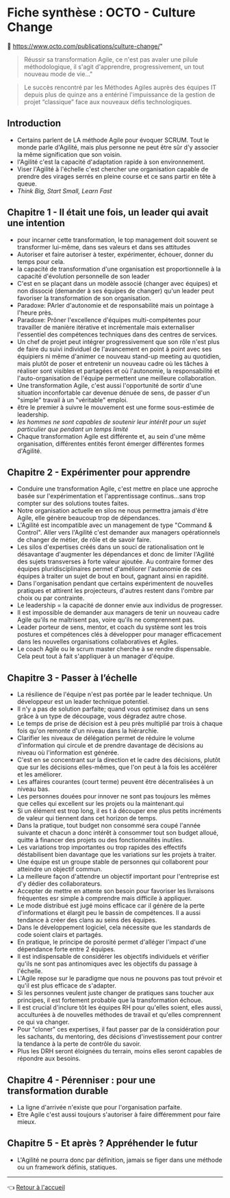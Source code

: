 # Fiche synthèse : OCTO - Culture Change

:link: <https://www.octo.com/publications/culture-change/>"

> Réussir sa transformation Agile, ce n'est pas avaler une pilule méthodologique, il s'agit d'apprendre, progressivement, un tout nouveau mode de vie..."

> Le succès rencontré par les Méthodes Agiles auprès des équipes IT depuis plus de quinze ans a entériné l'impuissance de la gestion de projet “classique” face aux nouveaux défis technologiques.

## Introduction

- Certains parlent de LA méthode Agile pour évoquer SCRUM. Tout le monde parle d'Agilité, mais plus personne ne peut être sûr d'y associer la même signification que son voisin.
- l'Agilité c'est la capacité d'adaptation rapide à son environnement.
- Viser l'Agilité à l'échelle c'est chercher une organisation capable de prendre des virages serrés en pleine course et ce sans partir en tête à queue.
- _Think Big, Start Small, Learn Fast_

## Chapitre 1 - Il était une fois, un leader qui avait une intention

- pour incarner cette transformation, le top management doit souvent se transformer lui-même, dans ses valeurs et dans ses attitudes
- Autoriser et faire autoriser à tester, expérimenter, échouer, donner du temps pour cela.
- la capacité de transformation d'une organisation est proportionnelle à la capacité d'évolution personnelle de son leader
- C'est en se plaçant dans un modèle associé (changer avec équipes) et non dissocié (demander à ses équipes de changer) qu'un leader peut favoriser la transformation de son organisation.
- Paradoxe: PArler d'autonomie et de responsabilité mais un pointage à l'heure près.
- Paradoxe: Prôner l'excellence d'équipes multi-compétentes pour travailler de manière itérative et incrémentale mais externaliser l'essentiel des compétences techniques dans des centres de services.
- Un chef de projet peut intégrer progressivement que son rôle n'est plus de faire du suivi individuel de l'avancement en point à point avec ses équipiers ni même d'animer ce nouveau stand-up meeting au quotidien, mais plutôt de poser et entretenir un nouveau cadre où les tâches à réaliser sont visibles et partagées et où l'autonomie, la responsabilité et l'auto-organisation de l'équipe permettent une meilleure collaboration.
- Une transformation Agile, c'est aussi l'opportunité de sortir d'une situation inconfortable car devenue dénuée de sens, de passer d'un "simple" travail à un "véritable" emploi.
- être le premier à suivre le mouvement est une forme sous-estimée de leadership.
- _les hommes ne sont capables de soutenir leur intérêt pour un sujet particulier que pendant un temps limité_
- Chaque transformation Agile est différente et, au sein d'une même organisation, différentes entités feront émerger différentes formes d'Agilité.

## Chapitre 2 - Expérimenter pour apprendre

- Conduire une transformation Agile, c'est mettre en place une approche basée sur l'expérimentation et l'apprentissage continus...sans trop compter sur des solutions toutes faites.
- Notre organisation actuelle en silos ne nous permettra jamais d'être Agile, elle génère beaucoup trop de dépendances.
- L'Agilité est incompatible avec un management de type "Command & Control". Aller vers l'Agilité c'est demander aux managers opérationnels de changer de métier, de rôle et de savoir faire.
- Les silos d'expertises créés dans un souci de rationalisation ont le désavantage d'augmenter les dépendances et donc de limiter l'Agilité des sujets transverses à forte valeur ajoutée. Au contraire former des équipes pluridisciplinaires permet d'améliorer l'autonomie de ces équipes à traiter un sujet de bout en bout, gagnant ainsi en rapidité.
- Dans l'organisation pendant que certains expérimentent de nouvelles pratiques et attirent les projecteurs, d'autres restent dans l'ombre par choix ou par contrainte.
- Le leadership = la capacité de donner envie aux individus de progresser.
- Il est impossible de demander aux managers de tenir un nouveau cadre Agile qu'ils ne maîtrisent pas, voire qu'ils ne comprennent pas.
- Leader porteur de sens, mentor, et coach du système sont les trois postures et compétences clés à développer pour manager efficacement dans les nouvelles organisations collaboratives et Agiles.
- Le coach Agile ou le scrum master cherche à se rendre dispensable. Cela peut tout à fait s'appliquer à un manager d'équipe.

## Chapitre 3 - Passer à l’échelle

- La résilience de l'équipe n'est pas portée par le leader technique. Un développeur est un leader technique potentiel.
- Il n'y a pas de solution parfaite; quand vous optimisez dans un sens grâce à un type de découpage, vous dégradez autre chose.
- Le temps de prise de décision est à peu près multiplié par trois à chaque fois qu'on remonte d'un niveau dans la hiérarchie.
- Clarifier les niveaux de délégation permet de réduire le volume d'information qui circule et de prendre davantage de décisions au niveau où l'information est générée.
- C'est en se concentrant sur la direction et le cadre des décisions, plutôt que sur les décisions elles-mêmes, que l'on peut à la fois les accélérer et les améliorer.
- Les affaires courantes (court terme) peuvent être décentralisées à un niveau bas.
- Les personnes douées pour innover ne sont pas toujours les mêmes que celles qui excellent sur les projets ou la maintenant.qui
- Si un élément est trop long, il es t à découper ene plus petits incréments de valeur qui tiennent dans cet horizon de temps.
- Dans la pratique, tout budget non consommé sera coupé l'année suivante et chacun a donc intérêt à consommer tout son budget alloué, quitte à financer des projets ou des fonctionnalités inutiles.
- Les variations trop importantes ou trop rapides des effectifs déstabilisent bien davantage que les variations sur les projets à traiter.
- Une équipe est un groupe stable de personnes qui collaborent pour atteindre un objectif commun.
- La meilleure façon d'attendre un objectif important pour l'entreprise est d'y dédier des collaborateurs.
- Accepter de mettre en attente son besoin pour favoriser les livraisons fréquentes esr simple à comprendre mais difficile à appliquer.
- Le mode distribué est jugé moins efficace car il génère de la perte d'informations et élargit peu le bassin de compétences. Il a aussi tendance à créer des clans au seins des équipes.
- Dans le développement logiciel, cela nécessite que les standards de code soient clairs et partagés.
- En pratique, le principe de porosité permet d'alléger l'impact d'une dépendance forte entre 2 équipes.
- Il est indispensable de considérer les objectifs individuels et vérifier qu'ils ne sont pas antinomiques avec les objectifs du passage à l'échelle.
- L'Agile repose sur le paradigme que nous ne pouvons pas tout prévoir et qu'il est plus efficace de s'adapter.
- Si les personnes veulent juste changer de pratiques sans toucher aux principes, il est fortement probable que la transformation échoue.
- Il est crucial d'inclure tôt les équipes RH pour qu'elles soient, elles aussi, acculturées à de nouvelles méthodes de travail et qu'elles comprennent ce qui va changer.
- Pour "cloner" ces expertises, il faut passer par de la considération pour les sachants, du mentoring, des décisions d'investissement pour contrer la tendance à la perte de contrôle du savoir.
- Plus les DRH seront éloignées du terrain, moins elles seront capables de répondre aux besoins.

## Chapitre 4 - Pérenniser : pour une transformation durable

- La ligne d'arrivée n'existe que pour l'organisation parfaite.
- Etre Agile c'est aussi toujours s'autoriser à faire différemment pour faire mieux.

## Chapitre 5 - Et après ? Appréhender le futur

- L'Agilité ne pourra donc par définition, jamais se figer dans une méthode ou un framework définis, statiques.

---
:point_left: [Retour à l'accueil](../README.md)

